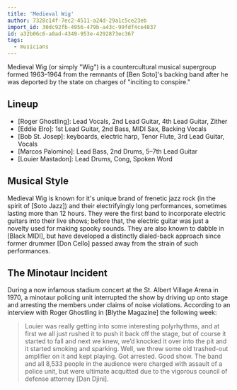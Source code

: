 ```yaml
---
title: 'Medieval Wig'
author: 7328c14f-7ec2-4511-a24d-29a1c5ce23eb
import_id: 30dc92fb-4956-479b-a43c-99fdf4ce4837
id: a32b06c6-a0ad-4349-953e-4292873ec367
tags:
  - musicians
---
```

Medieval Wig (or simply "Wig") is a countercultural musical supergroup formed 1963–1964 from the remnants of [Ben Soto]'s backing band after he was deported by the state on charges of "inciting to conspire."

## Lineup

- [Roger Ghostling]: Lead Vocals, 2nd Lead Guitar, 4th Lead Guitar, Zither
- [Eddie Elro]: 1st Lead Guitar, 2nd Bass, MIDI Sax, Backing Vocals
- [Bob St. Josep]: keyboards, electric harp, Tenor Flute, 3rd Lead Guitar, Vocals
- [Marcos Palomino]: Lead Bass, 2nd Drums, 5–7th Lead Guitar
- [Louier Mastadon]: Lead Drums, Cong, Spoken Word

## Musical Style

Medieval Wig is known for it's unique brand of frenetic jazz rock (in the spirit of [Soto Jazz]) and their electrifyingly long performances, sometimes lasting more than 12 hours. They were the first band to incorporate electric guitars into their live shows; before that, the electric guitar was just a novelty used for making spooky sounds. They are also known to dabble in [Black MIDI], but have developed a distinctly dialed-back approach since former drummer [Don Cello] passed away from the strain of such performances.

## The Minotaur Incident

During a now infamous stadium concert at the St. Albert Village Arena in 1970, a minotaur policing unit interrupted the show by driving up onto stage and arresting the members under claims of noise violations. According to an interview with Roger Ghostling in [Blythe Magazine] the following week:

> Louier was really getting into some interesting polyrhythms, and at first we all just rushed it to push it back off the stage, but of course it started to fall and next we knew, we’d knocked it over into the pit and it started smoking and sparking. Well, we threw some old trashed-out amplifier on it and kept playing. Got arrested. Good show.
The band and all 8,533 people in the audience were charged with assault of a police unit, but were ultimate acquitted due to the vigorous council of defense attorney [Dan Djini].